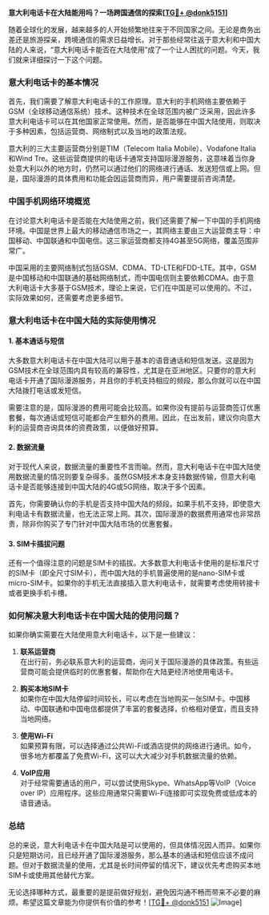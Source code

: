 **意大利电话卡在大陆能用吗？一场跨国通信的探索[[TG💪+ @donk5151](https://t.me/s/donk5151)]**

随着全球化的发展，越来越多的人开始频繁地往来于不同国家之间。无论是商务出差还是旅游探亲，跨境通信的需求日益增长。对于那些经常往返于意大利和中国大陆的人来说，“意大利电话卡能否在大陆使用”成了一个让人困扰的问题。今天，我们就来详细探讨一下这个问题。

### 意大利电话卡的基本情况

首先，我们需要了解意大利电话卡的工作原理。意大利的手机网络主要依赖于GSM（全球移动通信系统）技术。这种技术在全球范围内被广泛采用，因此许多意大利电话卡可以在其他国家正常使用。然而，是否能够在中国大陆使用，则取决于多种因素，包括运营商、网络制式以及当地的政策法规。

意大利的三大主要运营商分别是TIM（Telecom Italia Mobile）、Vodafone Italia和Wind Tre。这些运营商提供的电话卡通常支持国际漫游服务，这意味着当你身处意大利以外的地方时，仍然可以通过他们的网络进行通话、发送短信或上网。但是，国际漫游的具体费用和功能会因运营商而异，用户需要提前咨询清楚。

### 中国手机网络环境概览

在讨论意大利电话卡是否能在大陆使用之前，我们还需要了解一下中国的手机网络环境。中国是世界上最大的移动通信市场之一，其网络主要由三大运营商主导：中国移动、中国联通和中国电信。这三家运营商都支持4G甚至5G网络，覆盖范围非常广。

中国采用的主要网络制式包括GSM、CDMA、TD-LTE和FDD-LTE。其中，GSM是中国移动和中国联通的基础网络制式，而中国电信则主要依赖CDMA。由于意大利电话卡大多基于GSM技术，理论上来说，它们在中国是可以使用的。不过，实际效果如何，还需要考虑更多细节。

### 意大利电话卡在中国大陆的实际使用情况

#### 1. **基本通话与短信**
大多数意大利电话卡在中国大陆可以用于基本的语音通话和短信发送。这是因为GSM技术在全球范围内具有较高的兼容性，尤其是在亚洲地区。只要你的意大利电话卡开通了国际漫游服务，并且你的手机支持相应的频段，那么你就可以在中国大陆拨打电话或发短信。

需要注意的是，国际漫游的费用可能会比较高。如果你没有提前与运营商签订优惠套餐，每次通话或短信可能都会产生额外的费用。因此，在出发前，建议你向意大利的运营商咨询具体的资费政策，以便做好预算。

#### 2. **数据流量**
对于现代人来说，数据流量的重要性不言而喻。然而，意大利电话卡在中国大陆使用数据流量的情况则要复杂得多。虽然GSM技术本身支持数据传输，但意大利电话卡是否能够连接到中国大陆的4G或5G网络，取决于多个因素。

首先，你需要确认你的手机是否支持中国大陆的频段。如果手机不支持，即使意大利电话卡有数据流量，也无法正常上网。其次，国际漫游的数据费用通常也非常昂贵，除非你购买了专门针对中国大陆市场的优惠套餐。

#### 3. **SIM卡插拔问题**
还有一个值得注意的问题是SIM卡的插拔。大多数意大利电话卡使用的是标准尺寸的SIM卡（即全尺寸SIM卡），而中国大陆的手机普遍使用的是nano-SIM卡或micro-SIM卡。如果你的手机无法直接插入意大利电话卡，就需要考虑使用转接卡或者更换手机卡槽。

### 如何解决意大利电话卡在中国大陆的使用问题？

如果你确实需要在大陆使用意大利电话卡，以下是一些建议：

1. **联系运营商**  
   在出行前，务必联系意大利的运营商，询问关于国际漫游的具体政策。有些运营商可能会提供临时的优惠套餐，帮助你在大陆更经济地使用电话卡。

2. **购买本地SIM卡**  
   如果你在中国大陆停留时间较长，可以考虑在当地购买一张SIM卡。中国移动、中国联通和中国电信都提供了丰富的套餐选择，价格相对便宜，而且支持当地网络。

3. **使用Wi-Fi**  
   如果预算有限，可以选择通过公共Wi-Fi或酒店提供的网络进行通讯。如今，很多地方都覆盖了免费Wi-Fi，这可以大大减少对手机数据流量的依赖。

4. **VoIP应用**  
   对于经常需要通话的用户，可以尝试使用Skype、WhatsApp等VoIP（Voice over IP）应用程序。这些应用通常只需要Wi-Fi连接即可实现免费或低成本的语音通话。

### 总结

总的来说，意大利电话卡在中国大陆是可以使用的，但具体情况因人而异。如果你只是短期访问，且已经开通了国际漫游服务，那么基本的通话和短信应该不成问题。但对于数据流量的使用，尤其是长时间停留的情况下，建议优先考虑购买本地SIM卡或使用其他替代方案。

无论选择哪种方式，最重要的是提前做好规划，避免因沟通不畅而带来不必要的麻烦。希望这篇文章能为你提供有价值的参考！[[TG💪+ @donk5151](https://t.me/s/donk5151) ![Image](https://i.postimg.cc/rwNCRYN7/Snipaste-2025-04-30-17-27-05.png)]